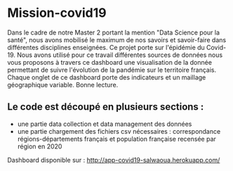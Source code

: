 # Mission-covid19 

Dans le cadre de notre Master 2 portant la mention "Data Science pour la santé", nous avons mobilisé le maximum de nos savoirs et savoir-faire dans différentes disciplines enseignées. Ce projet porte sur l'épidémie du Covid-19. Nous avons utilisé pour ce travail différentes sources de données nous vous proposons à travers ce dashboard une visualisation de la donnée permettant de suivre l'évolution de la pandémie sur le territoire français. Chaque onglet de ce dashboard porte des indicateurs et un maillage géographique variable. Bonne lecture.

## Le code est découpé en plusieurs sections :
- une partie data collection et data management des données
- une partie chargement des fichiers csv nécessaires : correspondance régions-départements français et population française recensée par région en 2020


Dashboard disponible sur : http://app-covid19-salwaoua.herokuapp.com/
